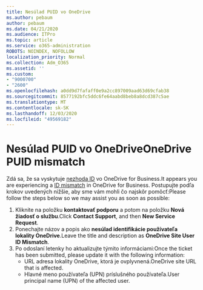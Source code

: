```yaml
---
title: Nesúlad PUID vo OneDrive
ms.author: pebaum
author: pebaum
ms.date: 04/21/2020
ms.audience: ITPro
ms.topic: article
ms.service: o365-administration
ROBOTS: NOINDEX, NOFOLLOW
localization_priority: Normal
ms.collection: Adm_O365
ms.assetid: ''
ms.custom:
- "9000700"
- "2600"
ms.openlocfilehash: a0dd9d7fafaff0e9a2cc897009aad63d69cfab38
ms.sourcegitcommit: 8577192bfc5ddc6fe64aabd8beb8a8dcd387c5ae
ms.translationtype: MT
ms.contentlocale: sk-SK
ms.lasthandoff: 12/03/2020
ms.locfileid: "49569182"
---
```

# <a name="onedrive-puid-mismatch"></a><span data-ttu-id="90f33-102">Nesúlad PUID vo OneDrive</span><span class="sxs-lookup"><span data-stu-id="90f33-102">OneDrive PUID mismatch</span></span>

<span data-ttu-id="90f33-103">Zdá sa, že sa vyskytuje [nezhoda ID](https://docs.microsoft.com/sharepoint/troubleshoot/administration/access-denied-or-need-permission-error-sharepoint-online-or-onedrive-for-business#when-accessing-a-onedrive-site) vo OneDrive for Business.</span><span class="sxs-lookup"><span data-stu-id="90f33-103">It appears you are experiencing a [ID mismatch](https://docs.microsoft.com/sharepoint/troubleshoot/administration/access-denied-or-need-permission-error-sharepoint-online-or-onedrive-for-business#when-accessing-a-onedrive-site) in OneDrive for Business.</span></span> <span data-ttu-id="90f33-104">Postupujte podľa krokov uvedených nižšie, aby sme vám mohli čo najskôr pomôcť:</span><span class="sxs-lookup"><span data-stu-id="90f33-104">Please follow the steps below so we may assist you as soon as possible:</span></span>

1. <span data-ttu-id="90f33-105">Kliknite na položku  **kontaktovať podporu** a potom na položku  **Nová žiadosť o službu**.</span><span class="sxs-lookup"><span data-stu-id="90f33-105">Click  **Contact Support**, and then  **New Service Request**.</span></span>
2. <span data-ttu-id="90f33-106">Ponechajte názov a popis ako  **nesúlad identifikácie používateľa lokality OneDrive**.</span><span class="sxs-lookup"><span data-stu-id="90f33-106">Leave the title and description as  **OneDrive Site User ID Mismatch**.</span></span>
3. <span data-ttu-id="90f33-107">Po odoslaní letenky ho aktualizujte týmito informáciami:</span><span class="sxs-lookup"><span data-stu-id="90f33-107">Once the ticket has been submitted, please update it with the following information:</span></span>
    - <span data-ttu-id="90f33-108">URL adresa lokality OneDrive, ktorá je ovplyvnená.</span><span class="sxs-lookup"><span data-stu-id="90f33-108">OneDrive site URL that is affected.</span></span>
    - <span data-ttu-id="90f33-109">Hlavné meno používateľa (UPN) príslušného používateľa.</span><span class="sxs-lookup"><span data-stu-id="90f33-109">User principal name (UPN) of the affected user.</span></span>
